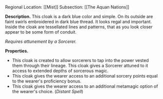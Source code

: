 Regional Location: [[Mist]]
Subsection: [[The Aquan Nations]]

**Description.** This cloak is a dark blue color and simple. On its outside are faint swirls embroidered in dark blue thread. It looks regal and important. Inside the cloak are tessellated lines and patterns, that as you look closer appear to be some form of conduit. 

*Requires attunement by a Sorcerer.*

**Properties.**
- This cloak is created to allow sorcerers to tap into the power vested them through their lineage. This cloak gives a Sorcerer attuned to it access to extended depths of sorcerous magic. 
- This cloak gives the wearer access to an additional sorcery points equal to the wearer's proficiency bonus. 
- This cloak gives the wearer access to an additional metamagic option of the wearer's choice. (*Distant Spell*)